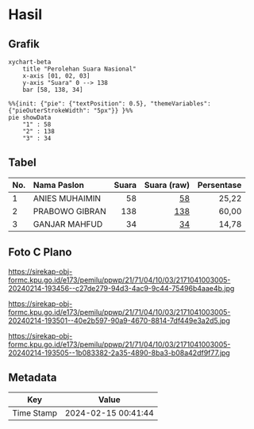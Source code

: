 # Hasil

## Grafik

```mermaid
xychart-beta
    title "Perolehan Suara Nasional"
    x-axis [01, 02, 03]
    y-axis "Suara" 0 --> 138
    bar [58, 138, 34]
```

```mermaid
%%{init: {"pie": {"textPosition": 0.5}, "themeVariables": {"pieOuterStrokeWidth": "5px"}} }%%
pie showData
    "1" : 58
    "2" : 138
    "3" : 34
```

## Tabel

| No. | Nama Paslon    | Suara | Suara (raw) | Persentase |
|:--- |:-------------- | -----:| -----------:| ----------:|
| 1   | ANIES MUHAIMIN | 58    | [58][p-1]   | 25,22      |
| 2   | PRABOWO GIBRAN | 138   | [138][p-2]  | 60,00      |
| 3   | GANJAR MAHFUD  | 34    | [34][p-3]   | 14,78      |


[p-1]: https://github.com/gigit-pemilu/pemilu-2024/blob/main/pilpres/hitung-suara/sub/21-kepulauan-riau/sub/71-kota-batam/sub/04-nongsa/sub/1003-kabil/sub/005-tps/sub/paslon-1.txt
[p-2]: https://github.com/gigit-pemilu/pemilu-2024/blob/main/pilpres/hitung-suara/sub/21-kepulauan-riau/sub/71-kota-batam/sub/04-nongsa/sub/1003-kabil/sub/005-tps/sub/paslon-2.txt
[p-3]: https://github.com/gigit-pemilu/pemilu-2024/blob/main/pilpres/hitung-suara/sub/21-kepulauan-riau/sub/71-kota-batam/sub/04-nongsa/sub/1003-kabil/sub/005-tps/sub/paslon-3.txt

## Foto C Plano

https://sirekap-obj-formc.kpu.go.id/e173/pemilu/ppwp/21/71/04/10/03/2171041003005-20240214-193456--c27de279-94d3-4ac9-9c44-75496b4aae4b.jpg

https://sirekap-obj-formc.kpu.go.id/e173/pemilu/ppwp/21/71/04/10/03/2171041003005-20240214-193501--40e2b597-90a9-4670-8814-7df449e3a2d5.jpg

https://sirekap-obj-formc.kpu.go.id/e173/pemilu/ppwp/21/71/04/10/03/2171041003005-20240214-193505--1b083382-2a35-4890-8ba3-b08a42df9f77.jpg


## Metadata

| Key        | Value               |
| ---------- | ------------------- |
| Time Stamp | 2024-02-15 00:41:44 |



